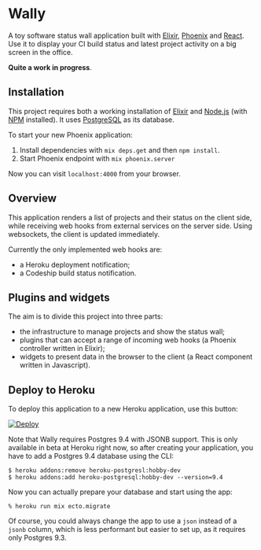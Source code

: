 # Wally

A toy software status wall application built with [Elixir][], [Phoenix][] and
[React][]. Use it to display your CI build status and latest project activity on
a big screen in the office.

**Quite a work in progress**.

## Installation

This project requires both a working installation of [Elixir][] and [Node.js][]
(with [NPM][] installed). It uses [PostgreSQL][] as its database.

To start your new Phoenix application:

1. Install dependencies with `mix deps.get` and then `npm install`.
2. Start Phoenix endpoint with `mix phoenix.server`

Now you can visit `localhost:4000` from your browser.

## Overview

This application renders a list of projects and their status on the client side,
while receiving web hooks from external services on the server side. Using
websockets, the client is updated immediately.

Currently the only implemented web hooks are:

* a Heroku deployment notification;
* a Codeship build status notification.

## Plugins and widgets

The aim is to divide this project into three parts:

* the infrastructure to manage projects and show the status wall;
* plugins that can accept a range of incoming web hooks (a Phoenix controller
  written in Elixir);
* widgets to present data in the browser to the client (a React component
  written in Javascript).

## Deploy to Heroku

To deploy this application to a new Heroku application, use this button:

[![Deploy](https://www.herokucdn.com/deploy/button.png)](https://heroku.com/deploy)

Note that Wally requires Postgres 9.4 with JSONB support. This is only available
in beta at Heroku right now, so after creating your application, you have to add
a Postgres 9.4 database using the CLI:

    $ heroku addons:remove heroku-postgresl:hobby-dev
    $ heroku addons:add heroku-postgresql:hobby-dev --version=9.4

Now you can actually prepare your database and start using the app:

    % heroku run mix ecto.migrate

Of course, you could always change the app to use a `json` instead of a `jsonb`
column, which is less performant but easier to set up, as it requires only
Postgres 9.3.

[Elixir]: http://elixir-lang.org/
[Phoenix]: http://www.phoenixframework.org/
[React]: https://facebook.github.io/react/
[Node.js]: https://nodejs.org/
[NPM]: https://www.npmjs.com/
[PostgreSQL]: http://www.postgresql.org/
